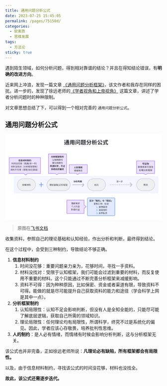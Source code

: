 ```yaml
---
title: 通用问题分析公式
date: 2023-07-25 15:45:05
permalink: /pages/75150d/
categories: 
  - 软素质
  - 思维发展
tags: 
  - 方法论
sticky: true
---
```


遇到陌生领域，如何分析问题，得到相对靠谱的结论？并且在得知结论错误，有**明确的改进方向**。

近来网上冲浪，发现一篇文章 [《通用问题分析框架》](https://wudashan.com/2021/06/26/problem-analysis-frame/)，该文作者和我存在同样的困扰。进一步的，发现了徐远老师的[《学者视角和上帝视角》](https://xuyuan.blog.caixin.com/archives/247238) 这篇文章，讲述了学者分析问题时的种种限制。

对文章思想总结了下，可以得到一个相对完善的 `通用问题分析公式`。

<!-- more -->

## 通用问题分析公式

![Alt text](../../@assets/img/image-22.png)

> 原图在[飞书文档](https://itoutiao.feishu.cn/docx/P3XfdJeYdo3M7yx04CkcP40QnIF)

收集资料，参照自己的理论基础和认知经验，作出分析和判断，最终得到结论。

在这个过程中，会受到三种制约，导致结论不够正确。
1. **信息材料制约**
   1. 时间没花够：重要问题亲力亲为，花够时间，寻找一手资料。
   2. 材料没找对：受限于认知框架，我们可能会过滤到重要的材料，而反复使用不重要的材料。这个只能通过不断完善分析框架来减缓影响。
   3. 资料不可得：因为种种原因，比如保密、资金或者渠道有限，导致资料不可得。能做的就是尽可能提升自己获取资料的能力和途径（学会科学上网是其中一点）。
2. **分析框架制约**
   1. 认知局限性：认知不足会影响判断，但没有人是全知全能的，只能尽可能了解底层逻辑，获取自己所需的领域知识。
   2. 理论局限性：任何理论均有局限性，所谓科学，终究不过是系统化的偏见。因此，学者应该心存敬畏，培养批判性思维。
3. **人的制约**：是人必有情绪，而情绪有时候会影响分析判断，这与分析框架无关。

该公式也并非完备，正如徐远老师所说：**凡理论必有缺陷，所有框架都会有局限性。**

以及，由于信息材料制约，寻找该公式的时间没花够，材料也没找全。

**故此，该公式还需逐步迭代。**